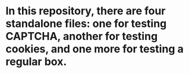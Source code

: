 # In this repository, there are four standalone files: one for testing CAPTCHA, another for testing cookies, and one more for testing a regular box.
